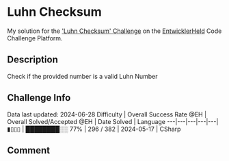 # Luhn Checksum

My solution for the ['Luhn Checksum' Challenge](https://platform.entwicklerheld.de/challenge/luhn-checksum?technology=CSharp) on the [EntwicklerHeld](https://platform.entwicklerheld.de/) Code Challenge Platform.

## Description
Check if the provided number is a valid Luhn Number

## Challenge Info
Data last updated: 2024-06-28
Difficulty | Overall Success Rate @EH | Overall Solved/Accepted @EH | Date Solved | Language
---|---|---|---|---|
▮▯▯▯ | ████████░░ 77% | 296 / 382 | 2024-05-17 | CSharp

## Comment
